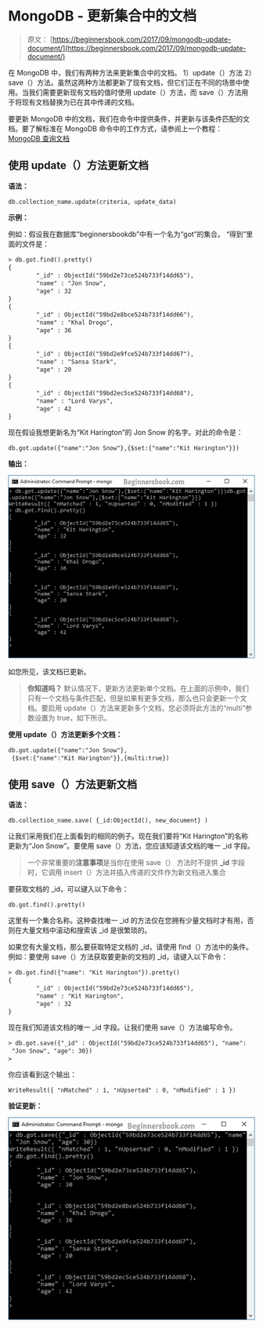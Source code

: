 # MongoDB - 更新集合中的文档

> 原文： [https://beginnersbook.com/2017/09/mongodb-update-document/](https://beginnersbook.com/2017/09/mongodb-update-document/)

在 MongoDB 中，我们有两种方法来更新集合中的文档。 1）update（）方法 2）save（）方法。虽然这两种方法都更新了现有文档，但它们正在不同的场景中使用。当我们需要更新现有文档的值时使用 update（）方法，而 save（）方法用于将现有文档替换为已在其中传递的文档。

要更新 MongoDB 中的文档，我们在命令中提供条件，并更新与该条件匹配的文档。要了解标准在 MongoDB 命令中的工作方式，请参阅上一个教程： [MongoDB 查询文档](https://beginnersbook.com/2017/09/mongodb-query-document-using-find-method/)

## 使用 update（）方法更新文档

**语法：**

```
db.collection_name.update(criteria, update_data)
```

**示例：**

例如：假设我在数据库“beginnersbookdb”中有一个名为“got”的集合。 “得到”里面的文件是：

```
> db.got.find().pretty()
{
        "_id" : ObjectId("59bd2e73ce524b733f14dd65"),
        "name" : "Jon Snow",
        "age" : 32
}
{
        "_id" : ObjectId("59bd2e8bce524b733f14dd66"),
        "name" : "Khal Drogo",
        "age" : 36
}
{
        "_id" : ObjectId("59bd2e9fce524b733f14dd67"),
        "name" : "Sansa Stark",
        "age" : 20
}
{
        "_id" : ObjectId("59bd2ec5ce524b733f14dd68"),
        "name" : "Lord Varys",
        "age" : 42
}
```

现在假设我想更新名为“Kit Harington”的 Jon Snow 的名字。对此的命令是：

```
db.got.update({"name":"Jon Snow"},{$set:{"name":"Kit Harington"}})
```

**输出：**

![MongoDB Update Document](img/46fb27fc47fdb6655124f718fd32e4d2.jpg)

如您所见，该文档已更新。

> **你知道吗？** 默认情况下，更新方法更新单个文档。在上面的示例中，我们只有一个文档与条件匹配，但是如果有更多文档，那么也只会更新一个文档。要启用 update（）方法来更新多个文档，您必须将此方法的“multi”参数设置为 true，如下所示。

**使用 update（）方法更新多个文档：**

```
db.got.update({"name":"Jon Snow"},
 {$set:{"name":"Kit Harington"}},{multi:true})

```

## 使用 save（）方法更新文档

**语法：**

```
db.collection_name.save( {_id:ObjectId(), new_document} )
```

让我们采用我们在上面看到的相同的例子。现在我们要将“Kit Harington”的名称更新为“Jon Snow”。要使用 save（）方法，您应该知道该文档的唯一 _id 字段。

> 一个非常重要的**注意事项**是当你在使用 save（）
> 方法时不提供 **_id** 字段时，它调用 insert（）方法并插入传递的文件作为新文档进入集合

要获取文档的 _id，可以键入以下命令：

```
db.got.find().pretty()
```

这里有一个集合名称。这种查找唯一 _id 的方法仅在您拥有少量文档时才有用，否则在大量文档中滚动和搜索该 _id 是很繁琐的。

如果您有大量文档，那么要获取特定文档的 _id，请使用 find（）方法中的条件。例如：要使用 save（）方法获取要更新的文档的 _id，请键入以下命令：

```
> db.got.find({"name": "Kit Harington"}).pretty()
{
        "_id" : ObjectId("59bd2e73ce524b733f14dd65"),
        "name" : "Kit Harington",
        "age" : 32
}
```

现在我们知道该文档的唯一 _id 字段。让我们使用 save（）方法编写命令。

```
> db.got.save({"_id" : ObjectId("59bd2e73ce524b733f14dd65"), "name":
 "Jon Snow", "age": 30})
>
```

你应该看到这个输出：

```
WriteResult({ "nMatched" : 1, "nUpserted" : 0, "nModified" : 1 })
```

**验证更新：**

![MongoDB save() method to update document](img/5858855ca8662da8ebaf5513bccea6c6.jpg)